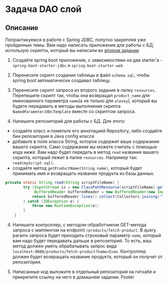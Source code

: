 # Задача DAO слой

## Описание
Попрактикуемся в работе с Spring JDBC, попутно закрепляя уже пройденные темы. Вам надо написать приложение для работы с БД, использую скрипты, который вы написали во [втором задании](../../sql-agg/task/README.md)

1. Создайте spring boot приложение, с зависимостями на два starter'а - `spring-boot-starter-jdbc` и `spring-boot-starter-web`

2. Перенесите скрипт создания таблицы в файл `schema.sql`, чтобы spring boot автоматически создавал таблицу.

2. Перенесите скрипт запроса из второго задания в папку `resources`. Перепишите скрипт так, чтобы она возвращал `product_name` для именованного параметра `name`(а не только для `alexey`), который вы будете передавать в методы выполнения скрипта `NamedParameterJdbcTemplate` вместе со скриптом запроса.

3. Напишите репозиторий для работы с БД. Для этого:
- создайте класс и пометьте его аннотацией Repository, либо создайте бин репозитория в Java config классе
- добавьте в поле класса String, которое содержит ваше содержание вашего скрипта. Само содержание вы можете считать с помощью кода ниже. Вам надо будет передать в метод `read` название вашего скрипта, который лежит в папке `resources`. Например так: `read(myScript.sql)`.
- создайте метод `getProductName(String name)`, который будет принимать имя и возвращать название продукта из базы данных.
```java
private static String read(String scriptFileName) {
        try (InputStream is = new ClassPathResource(scriptFileName).getInputStream();
             BufferedReader bufferedReader = new BufferedReader(new InputStreamReader(is))) {
            return bufferedReader.lines().collect(Collectors.joining("\n"));
        } catch (IOException e) {
            throw new RuntimeException(e);
        }
    }
``` 

4. Напишите контроллер, с методом-обработчиком GET-метода запроса с маппингом на endpoint `/products/fetch-product`. В query params запроса будет приходить строковый параметр `name`, который вам надо будет передавать дальше в репозиторий. То есть, ваш метод должен уметь обрабатывать запрос вида `localhost:8080/products/fetch-product?name=Ivan`.
   Контроллер должен будет возвращать название продукта, который он получит от репозитория.

5. Написанные код выложите в отдельный репозиторий на гитхабе и прикрепите ссылку на него в домашнем задании.
   Footer